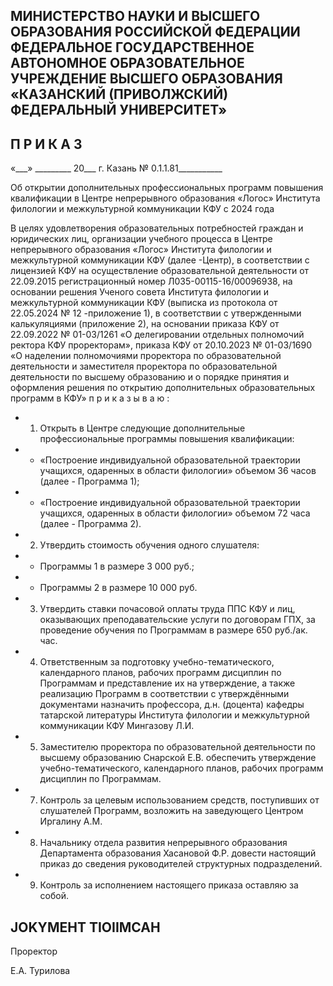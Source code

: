 <!-- image -->

## МИНИСТЕРСТВО НАУКИ И ВЫСШЕГО ОБРАЗОВАНИЯ РОССИЙСКОЙ ФЕДЕРАЦИИ ФЕДЕРАЛЬНОЕ ГОСУДАРСТВЕННОЕ АВТОНОМНОЕ ОБРАЗОВАТЕЛЬНОЕ УЧРЕЖДЕНИЕ ВЫСШЕГО ОБРАЗОВАНИЯ «КАЗАНСКИЙ (ПРИВОЛЖСКИЙ) ФЕДЕРАЛЬНЫЙ УНИВЕРСИТЕТ»

## П Р И К А З

«\_\_\_» \_\_\_\_\_\_\_\_\_ 20\_\_\_ г.                            Казань                            № 0.1.1.81\_\_\_\_\_\_\_\_\_\_\_

Об открытии дополнительных профессиональных программ повышения квалификации в Центре непрерывного образования «Логос» Института филологии и межкультурной коммуникации КФУ с 2024 года

В  целях  удовлетворения  образовательных  потребностей  граждан  и  юридических лиц, организации учебного процесса в Центре непрерывного образования «Логос» Института филологии и межкультурной коммуникации КФУ (далее -Центр), в соответствии с лицензией КФУ на осуществление образовательной деятельности от 22.09.2015  регистрационный  номер  Л035-00115-16/00096938,  на  основании  решения Ученого совета Института филологии и межкультурной коммуникации КФУ (выписка из протокола от 22.05.2024 № 12 -приложение 1), в соответствии с утвержденными калькуляциями  (приложение 2),  на  основании  приказа  КФУ  от 22.09.2022  № 01-03/1261 «О делегировании  отдельных  полномочий  ректора  КФУ  проректорам»,  приказа  КФУ от 20.10.2023  № 01-03/1690  «О наделении полномочиями проректора по образовательной деятельности  и  заместителя  проректора  по образовательной  деятельности  по  высшему образованию и о порядке принятия и оформления решения по открытию дополнительных образовательных программ в КФУ» п р и к а з ы в а ю :

- 1. Открыть  в  Центре  следующие  дополнительные  профессиональные  программы повышения квалификации:
- - «Построение индивидуальной образовательной траектории учащихся, одаренных в области филологии» объемом 36 часов (далее - Программа 1);
- - «Построение индивидуальной образовательной траектории учащихся, одаренных в области филологии» объемом 72 часа (далее - Программа 2).
- 2. Утвердить стоимость обучения одного слушателя:
- - Программы 1 в размере 3 000 руб.;
- - Программы 2 в размере 10 000 руб.

- 3. Утвердить  ставки  почасовой  оплаты  труда  ППС  КФУ  и  лиц,  оказывающих преподавательские услуги по договорам ГПХ, за проведение обучения по Программам в размере 650 руб./ак. час.
- 4. Ответственным за подготовку учебно-тематического, календарного планов, рабочих  программ  дисциплин  по  Программам  и  представление  их  на  утверждение,  а также  реализацию  Программ  в  соответствии  с  утверждёнными  документами  назначить профессора,  д.н. (доцента) кафедры  татарской  литературы  Института  филологии  и межкультурной коммуникации КФУ Мингазову Л.И.
- 5. Заместителю проректора по образовательной деятельности по высшему образованию Снарской Е.В. обеспечить утверждение учебно-тематического, календарного планов, рабочих программ дисциплин по Программам.
- 7. Контроль  за целевым  использованием  средств,  поступивших  от  слушателей Программ, возложить на заведующего Центром Иргалину А.М.
- 8. Начальнику отдела развития непрерывного образования Департамента образования  Хасановой Ф.Р.  довести  настоящий  приказ  до  сведения  руководителей структурных подразделений.
- 9. Контроль за исполнением настоящего приказа оставляю за собой.

## JOKYMEHT TIOIIMCAH

Проректор

Е.А. Турилова
